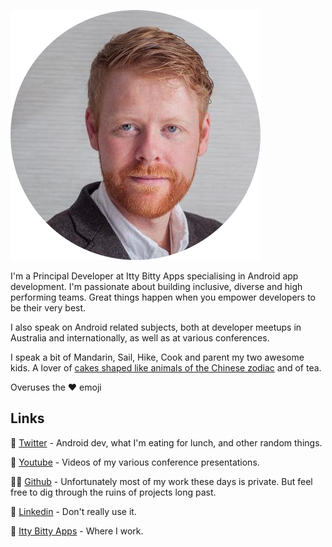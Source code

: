 ![Profile picture](profile-round.png)

I'm a Principal Developer at Itty Bitty Apps specialising in Android app development.  I'm passionate about building inclusive, diverse and high performing teams.  Great things happen when you empower developers to be their very best.

I also speak on Android related subjects, both at developer meetups in Australia and internationally, as well as at various conferences.

I speak a bit of Mandarin, Sail, Hike, Cook and parent my two awesome kids.   A lover of [cakes shaped like animals of the Chinese zodiac](pig-cake.jpg) and of tea.

Overuses the ❤️ emoji

## Links

🐥 [Twitter](https://twitter.com/LukeSleeman) - Android dev, what I'm eating for lunch, and other random things.

🎥 [Youtube](https://www.youtube.com/channel/UCyP8OUdghOYrKz2jRok_Dxw) - Videos of my various conference presentations.

🧑‍💻 [Github](https://github.com/lukesleeman) - Unfortunately most of my work these days is private.  But feel free to dig through the ruins of projects long past.

🔗 [Linkedin](https://www.linkedin.com/in/luke-sleeman-b2b51060) - Don't really use it.

💼 [Itty Bitty Apps](https://www.ittybittyapps.com/) - Where I work.

